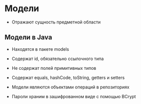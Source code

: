 # Модели

* Отражают сущность предметной области

## Модели в Java

* Находятся в пакете models

* Содержат id, обязательно ссылочного типа
* Не содержат полей примитивных типов
* Содержат equals, hashCode, toString, getters и setters
* Модели являются объектами операций в репозиториях
* Пароли храним в зашифрованном виде с помощью BCrypt
